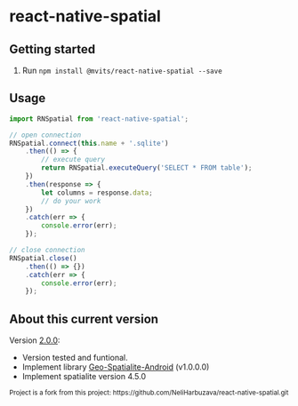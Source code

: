 
# react-native-spatial


## Getting started

1. Run `npm install @mvits/react-native-spatial --save`


## Usage
```javascript
import RNSpatial from 'react-native-spatial';

// open connection
RNSpatial.connect(this.name + '.sqlite')
    .then(() => {
		// execute query
        return RNSpatial.executeQuery('SELECT * FROM table');
	})
	.then(response => {
		let columns = response.data;
		// do your work
	})
	.catch(err => {
		console.error(err);
	});

// close connection
RNSpatial.close()
	.then(() => {})
	.catch(err => {
		console.error(err);
	});
```
## About this current version

Version [2.0.0](https://github.com/mvits/react-native-spatial/packages/272656):

* Version tested and funtional.
* Implement library [Geo-Spatialite-Android](https://github.com/mvits/Geo-Spatialite-Android/tree/1.0.0.0) (v1.0.0.0)
* Implement spatialite version 4.5.0


<sub>
Project is a fork from this project:
https://github.com/NeliHarbuzava/react-native-spatial.git
</sup>


